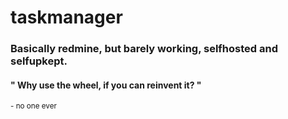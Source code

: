 # taskmanager

### Basically redmine, but barely working, selfhosted and selfupkept.

#### " Why use the wheel, if you can reinvent it? "
<sup>- no one ever</sup>